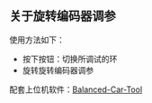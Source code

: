## 关于旋转编码器调参 
使用方法如下： 
- 按下按钮：切换所调试的环
- 旋转旋转编码器调参

配套上位机软件：[Balanced-Car-Tool](https://github.com/TJU-Balanced-Car/Balanced-Car-Tool)

